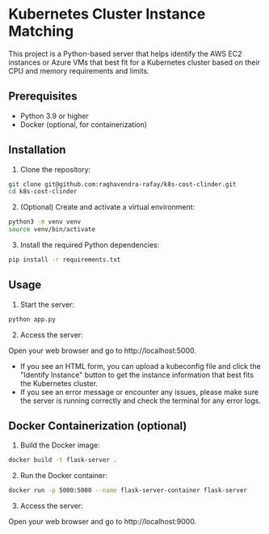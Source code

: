 # Kubernetes Cluster Instance Matching

This project is a Python-based server that helps identify the AWS EC2 instances or Azure VMs that best fit for a Kubernetes cluster based on their CPU and memory requirements and limits.

## Prerequisites

- Python 3.9 or higher
- Docker (optional, for containerization)

## Installation

1. Clone the repository:

  ```bash
  git clone git@github.com:raghavendra-rafay/k8s-cost-clinder.git
  cd k8s-cost-clinder
  ```

2. (Optional) Create and activate a virtual environment:

  ```bash
  python3 -m venv venv
  source venv/bin/activate
  ```

3. Install the required Python dependencies:

  ```bash
  pip install -r requirements.txt
  ```

## Usage

1. Start the server:
  ```bash
  python app.py
  ```

2. Access the server:

Open your web browser and go to http://localhost:5000.
* If you see an HTML form, you can upload a kubeconfig file and click the "Identify Instance" button to get the instance information that best fits the Kubernetes cluster.
* If you see an error message or encounter any issues, please make sure the server is running correctly and check the terminal for any error logs.

## Docker Containerization (optional)

1. Build the Docker image:
  ```bash
  docker build -t flask-server .
  ```

2. Run the Docker container:
  ```bash
  docker run -p 5000:5000 --name flask-server-container flask-server
  ```

3. Access the server:

Open your web browser and go to http://localhost:9000.
